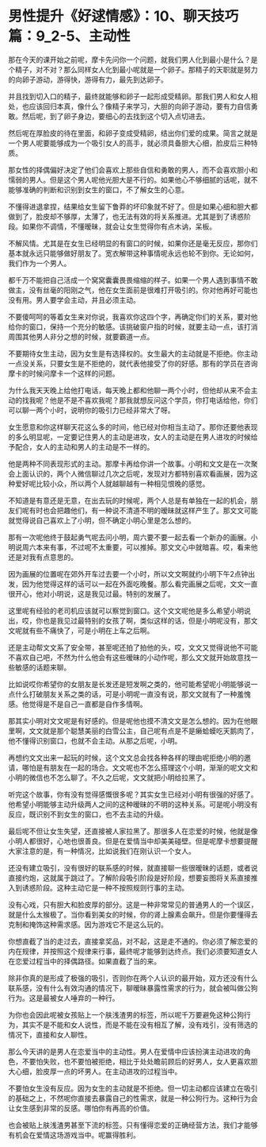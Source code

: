 # 男性提升《好逑情感》：10、聊天技巧篇：9_2-5、主动性

那在今天的课开始之前呢，摩卡先问你一个问题，就我们男人化到最小是什么？是个精子，对不对？那么同样女人化到最小呢就是一个卵子。那精子的天职就是努力的向卵子游动，游得快，游得有力，最先到达卵子。

并且找到切入口的精子，最终就能够和卵子一起形成受精卵。那我们男人和女人相处，也应该回归本真，像什么？像精子来学习，大胆的向卵子游动，要有力自信勇敢。然后呢，到了卵子身边，要细心的去找到这个切入点切进去。

然后呢在厚脸皮的待在里面，和卵子变成受精卵，结出你们爱的成果。简言之就是一个男人呢要能够成为一个吸引女人的高手，就必须具备胆大心细，脸皮后三种特质。

那女性的择偶偏好决定了他们会喜欢上那些自信和勇敢的男人，而不会喜欢胆小和懦弱的男人。但是这个男人呢他光胆大是不行的。如果他心不够细腻的话呢，就不能够准确的判断和识别到女生的窗口，不了解女生的心意。

不懂得进退拿捏，结果给女生留下鲁莽的坏印象就不好了。但是如果心细和胆大都做到了，脸皮却不够厚，太薄了，也无法有效的将关系推进。尤其是到了诱惑阶段。如果你不调情，不懂暧昧，就会让女生觉得你有点木讷，呆板。

不解风情。尤其是在女生已经明显的有窗口的时候，如果你还是毫无反应，那你们基本就永远只能够做好朋友了。宽衣解带这种事情呢永远也轮不到你。无论如何，我们作为一个男人。

都千万不能把自己活成一个窝窝囊囊畏畏缩缩的样子。如果一个男人遇到事情不敢做主，没有丝毫的阳刚之气，他在女生面前是很难打开吸引的。你对他再好可能也没有用。男人要学会主动，并且必须主动。

不要傻呵呵的等着女生来对你说，我喜欢你这四个字，再确定你们的关系，要对他给你的窗口，保持一个充分的敏感。该挑破窗户指的时候，就要主动一点，该打消周围其他男人非分之想的时候，就要霸道一点。

不要期待女生主动，因为女生是有选择权的。女生最大的主动就是不拒绝。你主动一点没关系，只要女生是不拒绝的，就代表他接受了你的好感。那有的学员在咨询摩卡的时候问摩卡一个这样的问题。

为什么我天天晚上给他打电话，每天晚上都和他聊一两个小时，但他却从来不会主动的找我呢？他是不是不喜欢我呢？那我就想反问这个学员，你打电话给他，你们可以聊一两个小时，说明你的吸引力已经非常大了呀。

女生愿意和你这样聊天花这么多的时间，他已经对你相当主动了。那你还要他表现的多么明显呢，一定要记住男人的主动是进攻，女人的主动是在男人进攻的时候给予配合，女人的主动和男人的主动是不一样的。

他是两种不同表现形式的主动。那摩卡再给你讲一个故事。小明和文文是在一次聚会上面认识的，两个人微信聊过几次之后呢，发现对方都特别喜欢看画展，因为这种爱好呢比较小众，所以两个人就越聊越有一种相见恨晚的感觉。

不知道是有意还是无意，在出去玩的时候呢，两个人总是有单独在一起的机会，朋友们呢有时也会把趣他们，有一种说不清道不明的暧昧就这样产生了。那文文可能就觉得说自己喜欢上了小明，但不确定小明心里是怎么想的。

那有一次呢他终于鼓起勇气呢去问小明，周六要不要一起去看一个新办的画展。小明说周六本来有事，不过呢不太重要，可以推掉。那文文心中就暗喜。哎，看来他还是对我有点意思的。

因为画展的位置呢在郊外开车过去要一个小时，所以文文啊就约小明下午2点钟出发，因为他觉得这样的话可以一起在外面吃晚餐。那么看完画展之后呢，文文一直很开心，他对小明说，这是我见过最。特别的发展了。

这里呢有经验的老司机应该就可以察觉到窗口。这个文文呢他是多么希望小明说出，哎，你也是我见过最特别的女孩了啊，类似这样的话，但是小明呢没有，那文文呢就有些不痛快了，可是小明在上车之后啊。

还是主动帮文文系了安全带，甚至呢还拍了拍他的头，哎，文文又觉得说他不可能不喜欢自己吧，不然为什么他会有这些暧昧的小动作呢，那么文文就开始故意找一些敏感的话题来聊。

比如说哎你希望你的女朋友是长发还是短发啊之类的，他可能希望呢小明能够说一点什么打破朋友关系之类的话，可是小明呢一直没有说，那文文就有了一种羞愧感。他觉得是不是自己一直都是自作多情啊。

那其实小明对文文呢是有好感的。但是呢他也摸不清文文是怎么想的。因为在他眼里啊，文文就是那个聪慧美丽的白雪公主，自己呢有点是不是癞蛤蟆吃天鹅肉了，他不懂得识别窗口，也就不会主动。从那之后呢，小明。

再想约文文出来一起玩的时候，这个文文总会找各种各样的理由呢拒绝小明的邀请，哪怕是有朋友在一起的场合。文文呢也不怎么搭理这个小明，渐渐的呢文文和小明的微信也不怎么聊了。不久之后呢，文文就把小明给拉黑了。

听完这个故事，你有没有觉得感慨很多呢？其实女生已经对小明有很强的好感了。他希望小明能够主动升级两人之间的这种暧昧的不明的这种关系。可是呢小明没有反应，既识别不到女生的窗口，也不去主动的升级。

最后呢不但让女生失望，还直接被人家拉黑了。那很多人在恋爱的时候，他就是像小明人都很好，心地也很善良。但是在爱情当中却美美碰壁。但是呢摩卡想要提醒大家注意的是，有一种情况，比如说我们在刚认识一个女人。

还没有建立吸引，没有很好的联系感的时候，就直接聊一些很暧昧的话题，或者说直接约炮，这就属于跳过了。了解阶段吸引阶段是好阶段，想要妄图将关系直接推入到诱惑阶段。这种主动它是一种不按照规则行事的主动。

没有心戏，只有胆大和脸皮厚的部分。这是一种非常常见的普通男人的一个误区，就是什么太猴极了。当你看到美女的时候，你的肾上腺素会飙升。但是你要懂得去克制和掩饰这种需求感。因为游戏它不是这么玩的。

你想直截了当的走过去，直接拿奖品，对不起，这是走不通的。你必须了解恋爱的内在规律，并按照这个规律来行事，最终呢才能够到达终点。我们必须要知道女人在恋爱过程当中的择偶路径。如果直截了当的来。

除非你真的是形成了极强的吸引，否则你在两个人认识的最开始，双方还没有什么联系感，没有什么有效沟通的情况下，聊暧昧暴露性需求的行为，就会被叫做公狗行为。这是最被女人唾弃的一种行。

为你也会因此呢被女孩贴上一个肤浅渣男的标签，所以呢千万要避免这种公狗行为，其实不是不能和女人说性，而是不能在没有相互了解，没有戏引，没有筛选的情况下，直接和女人聊性。

那么今天讲的是男人在恋爱当中的主动性。男人在爱情中应该扮演主动进攻的角色，不要怕失败，也不要怕被拒绝，相比于处处瞻前顾后的好男人，女人更喜欢胆大心细，脸皮厚一点的坏男人。在主动进攻的过程当中。

不要怕女生没有反应。因为女生的主动就是不拒绝。但一切主动都应该建立在吸引的基础之上，不然呢你直接去暴露自己的性需求，就是一种公狗行为。这种行为会让女生感到非常的反感。哪怕你有再高的价值。

也会被贴上肤浅渣男甚至下流的标签。只有懂得恋爱的正确经营方法，我们才能够有机会在爱情这场游戏当中。呢赢得胜利。

